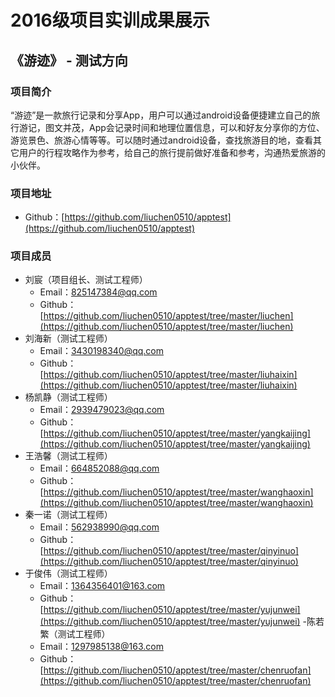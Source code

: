 # 2016级项目实训成果展示 

## 《游迹》 - 测试方向

### 项目简介

“游迹”是一款旅行记录和分享App，用户可以通过android设备便捷建立自己的旅行游记，图文并茂，App会记录时间和地理位置信息，可以和好友分享你的方位、游览景色、旅游心情等等。可以随时通过android设备，查找旅游目的地，查看其它用户的行程攻略作为参考，给自己的旅行提前做好准备和参考，沟通热爱旅游的小伙伴。


### 项目地址
- Github：[https://github.com/liuchen0510/apptest](https://github.com/liuchen0510/apptest)

### 项目成员

- 刘宸（项目组长、测试工程师）
  - Email：[825147384@qq.com](mailto:825147384@qq.com) 
  - Github：[https://github.com/liuchen0510/apptest/tree/master/liuchen](https://github.com/liuchen0510/apptest/tree/master/liuchen)
- 刘海新（测试工程师）
  - Email：[3430198340@qq.com](mailto:3430198340@qq.com)
  - Github：[https://github.com/liuchen0510/apptest/tree/master/liuhaixin](https://github.com/liuchen0510/apptest/tree/master/liuhaixin)
- 杨凯静（测试工程师）
  - Email：[2939479023@qq.com](mailto:2939479023@qq.com)
  - Github：[https://github.com/liuchen0510/apptest/tree/master/yangkaijing](https://github.com/liuchen0510/apptest/tree/master/yangkaijing)
- 王浩馨（测试工程师）
  - Email：[664852088@qq.com](mailto:664852088@qq.com)
  - Github：[https://github.com/liuchen0510/apptest/tree/master/wanghaoxin](https://github.com/liuchen0510/apptest/tree/master/wanghaoxin)
- 秦一诺（测试工程师）
  - Email：[562938990@qq.com](mailto:562938990@qq.com)
  - Github：[https://github.com/liuchen0510/apptest/tree/master/qinyinuo](https://github.com/liuchen0510/apptest/tree/master/qinyinuo)
- 于俊伟（测试工程师）
  - Email：[1364356401@163.com](mailto:1364356401@163.com)
  - Github：[https://github.com/liuchen0510/apptest/tree/master/yujunwei](https://github.com/liuchen0510/apptest/tree/master/yujunwei)
-陈若繁（测试工程师）
  - Email：[1297985138@163.com](mailto:1297985138@163.com)
  - Github：[https://github.com/liuchen0510/apptest/tree/master/chenruofan](https://github.com/liuchen0510/apptest/tree/master/chenruofan)



